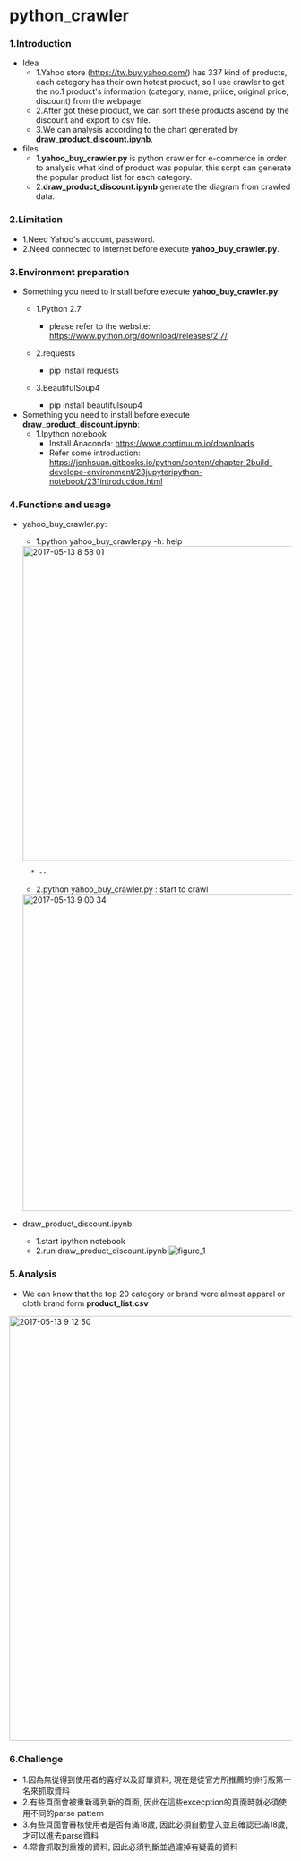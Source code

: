 # python_crawler
### 1.Introduction
* Idea
	* 1.Yahoo store (https://tw.buy.yahoo.com/) has 337 kind of products, each category has their own hotest product, so I use crawler to get the no.1 product's information (category, name, priice, original price, discount) from the webpage.
	* 2.After got these product, we can sort these products ascend by the discount and export to csv file. 
	* 3.We can analysis according to the chart generated by **draw_product_discount.ipynb**. 
* files
	* 1.**yahoo_buy_crawler.py** is python crawler for e-commerce in order to analysis what kind of product was popular, this scrpt can generate the popular product list for each category.
	* 2.**draw_product_discount.ipynb** generate the diagram from crawled data.

### 2.Limitation 
* 1.Need Yahoo's account, password.
* 2.Need connected to internet before execute **yahoo_buy_crawler.py**.
### 3.Environment preparation
* Something you need to install before execute **yahoo_buy_crawler.py**:
	* 1.Python 2.7
		* please refer to the website: https://www.python.org/download/releases/2.7/
	* 2.requests
		* pip install requests

	* 3.BeautifulSoup4 
		* pip install beautifulsoup4
* Something you need to install before execute **draw_product_discount.ipynb**:
	* 1.Ipython notebook
		* Install Anaconda: https://www.continuum.io/downloads
		* Refer some introduction: https://jenhsuan.gitbooks.io/python/content/chapter-2build-develope-environment/23jupyteripython-notebook/231introduction.html 
	
					
### 4.Functions and usage
* yahoo_buy_crawler.py:
	* 1.python yahoo_buy_crawler.py -h: help
	<img width="562" alt="2017-05-13 8 58 01" src="https://cloud.githubusercontent.com/assets/13972975/26025652/df8818ae-381e-11e7-9357-8dca212b853c.png">
	
        * --
	* 2.python yahoo_buy_crawler.py <mail> <passowrd>: start to crawl
	<img width="566" alt="2017-05-13 9 00 34" src="https://cloud.githubusercontent.com/assets/13972975/26025692/a9d9e204-381f-11e7-812c-3900d95dd54e.png">
	
* draw_product_discount.ipynb
	* 1.start ipython notebook
	* 2.run draw_product_discount.ipynb
	![figure_1](https://cloud.githubusercontent.com/assets/13972975/26025717/36dd0adc-3820-11e7-92e6-22ce358dec61.png)
### 5.Analysis
* We can know that the top 20 category or brand were almost apparel or cloth brand form **product_list.csv**
<img width="758" alt="2017-05-13 9 12 50" src="https://cloud.githubusercontent.com/assets/13972975/26025758/0cdf00ae-3821-11e7-9cde-d78cf4837d42.png">

### 6.Challenge
* 1.因為無從得到使用者的喜好以及訂單資料, 現在是從官方所推薦的排行版第一名來抓取資料
* 2.有些頁面會被重新導到新的頁面, 因此在這些excecption的頁面時就必須使用不同的parse pattern
* 3.有些頁面會審核使用者是否有滿18歲, 因此必須自動登入並且確認已滿18歲, 才可以進去parse資料
* 4.常會抓取到重複的資料, 因此必須判斷並過濾掉有疑義的資料
